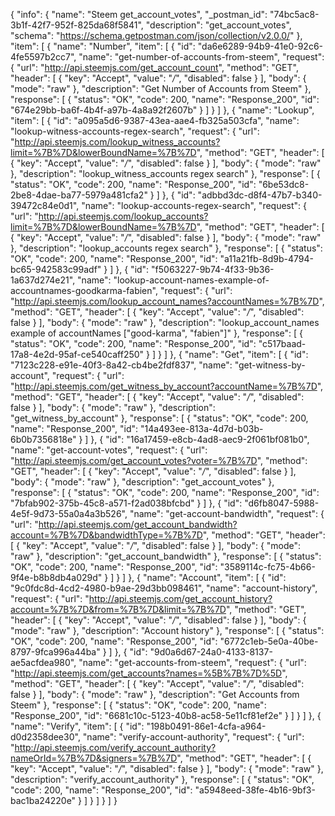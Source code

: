 {
  "info": {
    "name": "Steem get_account_votes",
    "_postman_id": "74bc5ac8-3b1f-42f7-952f-825da68f5841",
    "description": "get_account_votes",
    "schema": "https://schema.getpostman.com/json/collection/v2.0.0/"
  },
  "item": [
    {
      "name": "Number",
      "item": [
        {
          "id": "da6e6289-94b9-41e0-92c6-4fe5597b2cc7",
          "name": "get-number-of-accounts-from-steem",
          "request": {
            "url": "http://api.steemjs.com/get_account_count",
            "method": "GET",
            "header": [
              {
                "key": "Accept",
                "value": "*/*",
                "disabled": false
              }
            ],
            "body": {
              "mode": "raw"
            },
            "description": "Get Number of Accounts from Steem"
          },
          "response": [
            {
              "status": "OK",
              "code": 200,
              "name": "Response_200",
              "id": "674e29bb-ba6f-4b4f-a97b-4a8a92f2607b"
            }
          ]
        }
      ]
    },
    {
      "name": "Lookup",
      "item": [
        {
          "id": "a095a5d6-9387-43ea-aae4-fb325a503cfa",
          "name": "lookup-witness-accounts-regex-search",
          "request": {
            "url": "http://api.steemjs.com/lookup_witness_accounts?limit=%7B%7D&lowerBoundName=%7B%7D",
            "method": "GET",
            "header": [
              {
                "key": "Accept",
                "value": "*/*",
                "disabled": false
              }
            ],
            "body": {
              "mode": "raw"
            },
            "description": "lookup_witness_accounts regex search"
          },
          "response": [
            {
              "status": "OK",
              "code": 200,
              "name": "Response_200",
              "id": "6be53dc8-2be8-4dae-ba77-5979a481cfa2"
            }
          ]
        },
        {
          "id": "adbbd3dc-d8f4-47b7-b340-39472c84e0d1",
          "name": "lookup-accounts-regex-search",
          "request": {
            "url": "http://api.steemjs.com/lookup_accounts?limit=%7B%7D&lowerBoundName=%7B%7D",
            "method": "GET",
            "header": [
              {
                "key": "Accept",
                "value": "*/*",
                "disabled": false
              }
            ],
            "body": {
              "mode": "raw"
            },
            "description": "lookup_accounts regex search"
          },
          "response": [
            {
              "status": "OK",
              "code": 200,
              "name": "Response_200",
              "id": "a11a21fb-8d9b-4794-bc65-942583c99adf"
            }
          ]
        },
        {
          "id": "f5063227-9b74-4f33-9b36-1a637d274e21",
          "name": "lookup-account-names-example-of-accountnames-goodkarma-fabien",
          "request": {
            "url": "http://api.steemjs.com/lookup_account_names?accountNames=%7B%7D",
            "method": "GET",
            "header": [
              {
                "key": "Accept",
                "value": "*/*",
                "disabled": false
              }
            ],
            "body": {
              "mode": "raw"
            },
            "description": "lookup_account_names example of accountNames [\"good-karma\", \"fabien\"]"
          },
          "response": [
            {
              "status": "OK",
              "code": 200,
              "name": "Response_200",
              "id": "c517baad-17a8-4e2d-95af-ce540caff250"
            }
          ]
        }
      ]
    },
    {
      "name": "Get",
      "item": [
        {
          "id": "7123c228-e91e-40f3-8a42-cb4be2fdf837",
          "name": "get-witness-by-account",
          "request": {
            "url": "http://api.steemjs.com/get_witness_by_account?accountName=%7B%7D",
            "method": "GET",
            "header": [
              {
                "key": "Accept",
                "value": "*/*",
                "disabled": false
              }
            ],
            "body": {
              "mode": "raw"
            },
            "description": "get_witness_by_account"
          },
          "response": [
            {
              "status": "OK",
              "code": 200,
              "name": "Response_200",
              "id": "14a493ee-813a-4d7d-b03b-6b0b7356818e"
            }
          ]
        },
        {
          "id": "16a17459-e8cb-4ad8-aec9-2f061bf081b0",
          "name": "get-account-votes",
          "request": {
            "url": "http://api.steemjs.com/get_account_votes?voter=%7B%7D",
            "method": "GET",
            "header": [
              {
                "key": "Accept",
                "value": "*/*",
                "disabled": false
              }
            ],
            "body": {
              "mode": "raw"
            },
            "description": "get_account_votes"
          },
          "response": [
            {
              "status": "OK",
              "code": 200,
              "name": "Response_200",
              "id": "7bfab902-375b-45c8-a571-f2ad038bfcbd"
            }
          ]
        },
        {
          "id": "d6fb8047-5988-4e5f-9d73-55a0a4a3b526",
          "name": "get-account-bandwidth",
          "request": {
            "url": "http://api.steemjs.com/get_account_bandwidth?account=%7B%7D&bandwidthType=%7B%7D",
            "method": "GET",
            "header": [
              {
                "key": "Accept",
                "value": "*/*",
                "disabled": false
              }
            ],
            "body": {
              "mode": "raw"
            },
            "description": "get_account_bandwidth"
          },
          "response": [
            {
              "status": "OK",
              "code": 200,
              "name": "Response_200",
              "id": "3589114c-fc75-4b66-9f4e-b8b8db4a029d"
            }
          ]
        }
      ]
    },
    {
      "name": "Account",
      "item": [
        {
          "id": "9c0fdc8d-4cd2-4980-b9ae-29d3bb098461",
          "name": "account-history",
          "request": {
            "url": "http://api.steemjs.com/get_account_history?account=%7B%7D&from=%7B%7D&limit=%7B%7D",
            "method": "GET",
            "header": [
              {
                "key": "Accept",
                "value": "*/*",
                "disabled": false
              }
            ],
            "body": {
              "mode": "raw"
            },
            "description": "Account history"
          },
          "response": [
            {
              "status": "OK",
              "code": 200,
              "name": "Response_200",
              "id": "6772c1eb-5e0a-40be-8797-9fca996a44ba"
            }
          ]
        },
        {
          "id": "9d0a6d67-24a0-4133-8137-ae5acfdea980",
          "name": "get-accounts-from-steem",
          "request": {
            "url": "http://api.steemjs.com/get_accounts?names=%5B%7B%7D%5D",
            "method": "GET",
            "header": [
              {
                "key": "Accept",
                "value": "*/*",
                "disabled": false
              }
            ],
            "body": {
              "mode": "raw"
            },
            "description": "Get Accounts from Steem"
          },
          "response": [
            {
              "status": "OK",
              "code": 200,
              "name": "Response_200",
              "id": "6681c10c-5123-40b8-ac58-5e11cf81ef2e"
            }
          ]
        }
      ]
    },
    {
      "name": "Verify",
      "item": [
        {
          "id": "198b0491-86e1-4cfa-a964-d0d2358dee30",
          "name": "verify-account-authority",
          "request": {
            "url": "http://api.steemjs.com/verify_account_authority?nameOrId=%7B%7D&signers=%7B%7D",
            "method": "GET",
            "header": [
              {
                "key": "Accept",
                "value": "*/*",
                "disabled": false
              }
            ],
            "body": {
              "mode": "raw"
            },
            "description": "verify_account_authority"
          },
          "response": [
            {
              "status": "OK",
              "code": 200,
              "name": "Response_200",
              "id": "a5948eed-38fe-4b16-9bf3-bac1ba24220e"
            }
          ]
        }
      ]
    }
  ]
}